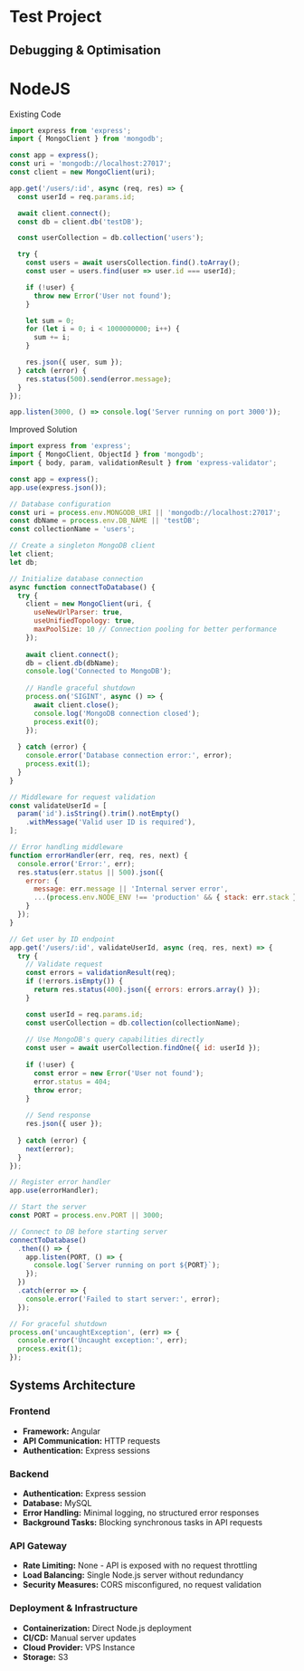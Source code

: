 # Test Project

## Debugging & Optimisation

# NodeJS

Existing Code

```javascript
import express from 'express';
import { MongoClient } from 'mongodb';

const app = express();
const uri = 'mongodb://localhost:27017';
const client = new MongoClient(uri);

app.get('/users/:id', async (req, res) => {
  const userId = req.params.id;

  await client.connect();
  const db = client.db('testDB');

  const userCollection = db.collection('users');

  try {
    const users = await usersCollection.find().toArray();
    const user = users.find(user => user.id === userId);

    if (!user) {
      throw new Error('User not found');
    }

    let sum = 0;
    for (let i = 0; i < 1000000000; i++) {
      sum += i;
    }

    res.json({ user, sum });
  } catch (error) {
    res.status(500).send(error.message);
  }
});

app.listen(3000, () => console.log('Server running on port 3000'));
```

Improved Solution

```javascript
import express from 'express';
import { MongoClient, ObjectId } from 'mongodb';
import { body, param, validationResult } from 'express-validator';

const app = express();
app.use(express.json());

// Database configuration
const uri = process.env.MONGODB_URI || 'mongodb://localhost:27017';
const dbName = process.env.DB_NAME || 'testDB';
const collectionName = 'users';

// Create a singleton MongoDB client
let client;
let db;

// Initialize database connection
async function connectToDatabase() {
  try {
    client = new MongoClient(uri, {
      useNewUrlParser: true,
      useUnifiedTopology: true,
      maxPoolSize: 10 // Connection pooling for better performance
    });
    
    await client.connect();
    db = client.db(dbName);
    console.log('Connected to MongoDB');
    
    // Handle graceful shutdown
    process.on('SIGINT', async () => {
      await client.close();
      console.log('MongoDB connection closed');
      process.exit(0);
    });
    
  } catch (error) {
    console.error('Database connection error:', error);
    process.exit(1);
  }
}

// Middleware for request validation
const validateUserId = [
  param('id').isString().trim().notEmpty()
    .withMessage('Valid user ID is required'),
];

// Error handling middleware
function errorHandler(err, req, res, next) {
  console.error('Error:', err);
  res.status(err.status || 500).json({
    error: {
      message: err.message || 'Internal server error',
      ...(process.env.NODE_ENV !== 'production' && { stack: err.stack })
    }
  });
}

// Get user by ID endpoint
app.get('/users/:id', validateUserId, async (req, res, next) => {
  try {
    // Validate request
    const errors = validationResult(req);
    if (!errors.isEmpty()) {
      return res.status(400).json({ errors: errors.array() });
    }

    const userId = req.params.id;
    const userCollection = db.collection(collectionName);
    
    // Use MongoDB's query capabilities directly
    const user = await userCollection.findOne({ id: userId });
    
    if (!user) {
      const error = new Error('User not found');
      error.status = 404;
      throw error;
    }
    
    // Send response
    res.json({ user });
    
  } catch (error) {
    next(error);
  }
});

// Register error handler
app.use(errorHandler);

// Start the server
const PORT = process.env.PORT || 3000;

// Connect to DB before starting server
connectToDatabase()
  .then(() => {
    app.listen(PORT, () => {
      console.log(`Server running on port ${PORT}`);
    });
  })
  .catch(error => {
    console.error('Failed to start server:', error);
  });

// For graceful shutdown
process.on('uncaughtException', (err) => {
  console.error('Uncaught exception:', err);
  process.exit(1);
});
```

## Systems Architecture

### Frontend
- **Framework:** Angular
- **API Communication:** HTTP requests
- **Authentication:** Express sessions

### Backend
- **Authentication:** Express session
- **Database:** MySQL
- **Error Handling:** Minimal logging, no structured error responses
- **Background Tasks:** Blocking synchronous tasks in API requests

### API Gateway
- **Rate Limiting:** None - API is exposed with no request throttling
- **Load Balancing:** Single Node.js server without redundancy
- **Security Measures:** CORS misconfigured, no request validation

### Deployment & Infrastructure
- **Containerization:** Direct Node.js deployment
- **CI/CD:** Manual server updates
- **Cloud Provider:** VPS Instance
- **Storage:** S3


